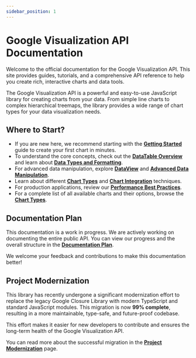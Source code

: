 ```yaml
---
sidebar_position: 1
---
```

# Google Visualization API Documentation

Welcome to the official documentation for the Google Visualization API. This site provides guides, tutorials, and a comprehensive API reference to help you create rich, interactive charts and data tools.

The Google Visualization API is a powerful and easy-to-use JavaScript library for creating charts from your data. From simple line charts to complex hierarchical treemaps, the library provides a wide range of chart types for your data visualization needs.

## Where to Start?

- If you are new here, we recommend starting with the **[Getting Started](./getting-started)** guide to create your first chart in minutes.
- To understand the core concepts, check out the **[DataTable Overview](./datatable-overview)** and learn about **[Data Types and Formatting](./datatable-data-types)**.
- For advanced data manipulation, explore **[DataView](./dataview)** and **[Advanced Data Manipulation](./advanced-data-manipulation)**.
- Learn about different **[Chart Types](./chart-types)** and **[Chart Integration](./chart-integration)** techniques.
- For production applications, review our **[Performance Best Practices](./performance-best-practices)**.
- For a complete list of all available charts and their options, browse the **[Chart Types](./chart-types)**.

## Documentation Plan

This documentation is a work in progress. We are actively working on documenting the entire public API. You can view our progress and the overall structure in the **[Documentation Plan](./documentation-plan)**.

We welcome your feedback and contributions to make this documentation better!

## Project Modernization

This library has recently undergone a significant modernization effort to replace the legacy Google Closure Library with modern TypeScript and standard JavaScript modules. This migration is now **99% complete**, resulting in a more maintainable, type-safe, and future-proof codebase.

This effort makes it easier for new developers to contribute and ensures the long-term health of the Google Visualization API.

You can read more about the successful migration in the **[Project Modernization](./development-modernization)** page.
